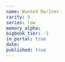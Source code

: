 ```yaml
---
name: Wanted Mariner
rarity: 5
series: low
memory_alpha:
bigbook_tier: -1
in_portal: true
date:
published: true
---
```



